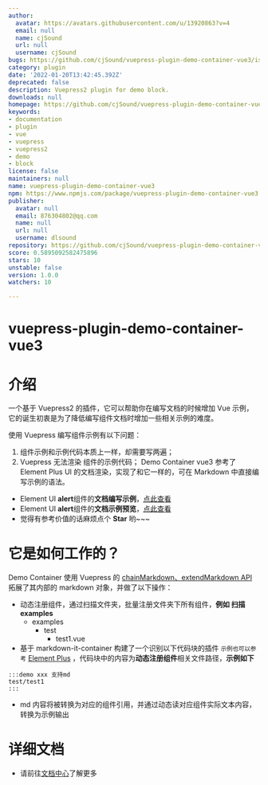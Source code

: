```yaml
---
author:
  avatar: https://avatars.githubusercontent.com/u/13920863?v=4
  email: null
  name: cjSound
  url: null
  username: cjSound
bugs: https://github.com/cjSound/vuepress-plugin-demo-container-vue3/issues
category: plugin
date: '2022-01-20T13:42:45.392Z'
deprecated: false
description: Vuepress2 plugin for demo block.
downloads: null
homepage: https://github.com/cjSound/vuepress-plugin-demo-container-vue3#readme
keywords:
- documentation
- plugin
- vue
- vuepress
- vuepress2
- demo
- block
license: false
maintainers: null
name: vuepress-plugin-demo-container-vue3
npm: https://www.npmjs.com/package/vuepress-plugin-demo-container-vue3
publisher:
  avatar: null
  email: 876304802@qq.com
  name: null
  url: null
  username: dlsound
repository: https://github.com/cjSound/vuepress-plugin-demo-container-vue3
score: 0.5895092582475896
stars: 10
unstable: false
version: 1.0.0
watchers: 10

---
```


# vuepress-plugin-demo-container-vue3

# 介绍

一个基于 Vuepress2 的插件，它可以帮助你在编写文档的时候增加 Vue 示例，它的诞生初衷是为了降低编写组件文档时增加一些相关示例的难度。

使用 Vuepress 编写组件示例有以下问题：

1. 组件示例和示例代码本质上一样，却需要写两遍；
2. Vuepress 无法渲染 组件的示例代码；
   Demo Container vue3 参考了 Element Plus UI 的文档渲染，实现了和它一样的，可在 Markdown 中直接编写示例的语法。

- Element UI **alert**组件的**文档编写示例**，[点此查看](https://github.com/element-plus/element-plus/blob/dev/docs/en-US/component/alert.md)
- Element UI **alert**组件的**文档示例预览**，[点此查看](https://element-plus.gitee.io/zh-CN/component/alert.html)
- 觉得有参考价值的话麻烦点个 **Star** 哟~~~

# 它是如何工作的？

Demo Container 使用 Vuepress 的 [chainMarkdown、extendMarkdown API](https://vuepress.vuejs.org/zh/plugin/option-api.html#extendmarkdown) 拓展了其内部的 markdown 对象，并做了以下操作：

- 动态注册组件，通过扫描文件夹，批量注册文件夹下所有组件，**例如 扫描 examples**
  - examples
    - test
      - test1.vue
- 基于 markdown-it-container 构建了一个识别以下代码块的插件 `示例也可以参考` [Element Plus](https://github.com/element-plus/element-plus/blob/dev/docs/en-US/component/alert.md) ，代码块中的内容为**动态注册组件**相关文件路径，**示例如下**

```
:::demo xxx 支持md
test/test1
:::
```

- md 内容将被转换为对应的组件引用，并通过动态读对应组件实际文本内容，转换为示例输出

# 详细文档

- 请前往[文档中心](https://www.cjsound.cn/vuepress2-plugin/)了解更多
